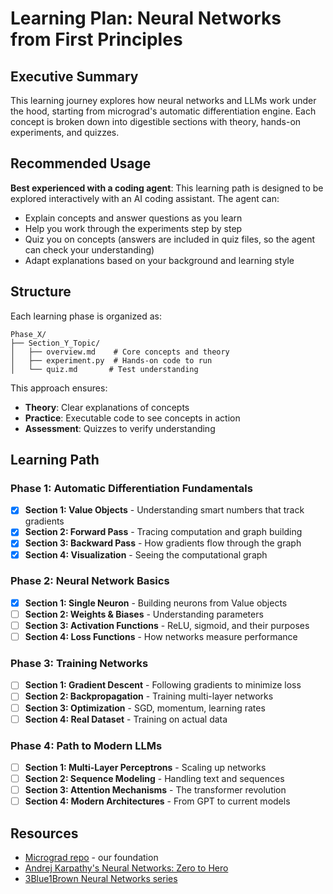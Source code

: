 # Learning Plan: Neural Networks from First Principles

## Executive Summary

This learning journey explores how neural networks and LLMs work under the hood, starting from micrograd's automatic differentiation engine. Each concept is broken down into digestible sections with theory, hands-on experiments, and quizzes.

## Recommended Usage

**Best experienced with a coding agent**: This learning path is designed to be explored interactively with an AI coding assistant. The agent can:
- Explain concepts and answer questions as you learn
- Help you work through the experiments step by step  
- Quiz you on concepts (answers are included in quiz files, so the agent can check your understanding)
- Adapt explanations based on your background and learning style

## Structure

Each learning phase is organized as:
```
Phase_X/
├── Section_Y_Topic/
│   ├── overview.md    # Core concepts and theory
│   ├── experiment.py  # Hands-on code to run
│   └── quiz.md       # Test understanding
```

This approach ensures:
- **Theory**: Clear explanations of concepts
- **Practice**: Executable code to see concepts in action  
- **Assessment**: Quizzes to verify understanding

## Learning Path

### Phase 1: Automatic Differentiation Fundamentals
- [x] **Section 1: Value Objects** - Understanding smart numbers that track gradients
- [x] **Section 2: Forward Pass** - Tracing computation and graph building
- [x] **Section 3: Backward Pass** - How gradients flow through the graph
- [x] **Section 4: Visualization** - Seeing the computational graph

### Phase 2: Neural Network Basics
- [x] **Section 1: Single Neuron** - Building neurons from Value objects
- [ ] **Section 2: Weights & Biases** - Understanding parameters
- [ ] **Section 3: Activation Functions** - ReLU, sigmoid, and their purposes
- [ ] **Section 4: Loss Functions** - How networks measure performance

### Phase 3: Training Networks
- [ ] **Section 1: Gradient Descent** - Following gradients to minimize loss
- [ ] **Section 2: Backpropagation** - Training multi-layer networks
- [ ] **Section 3: Optimization** - SGD, momentum, learning rates
- [ ] **Section 4: Real Dataset** - Training on actual data

### Phase 4: Path to Modern LLMs
- [ ] **Section 1: Multi-Layer Perceptrons** - Scaling up networks
- [ ] **Section 2: Sequence Modeling** - Handling text and sequences
- [ ] **Section 3: Attention Mechanisms** - The transformer revolution
- [ ] **Section 4: Modern Architectures** - From GPT to current models

## Resources
- [Micrograd repo](https://github.com/karpathy/micrograd) - our foundation
- [Andrej Karpathy's Neural Networks: Zero to Hero](https://www.youtube.com/playlist?list=PLAqhIrjkxbuWI23v9cThsA9GvCAUhRvKZ)
- [3Blue1Brown Neural Networks series](https://www.youtube.com/playlist?list=PLZHQObOWTQDNU6R1_67000Dx_ZCJB-3pi)
